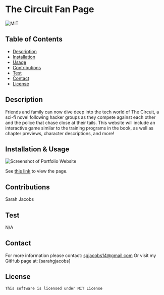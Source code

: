 # The Circuit Fan Page
![MIT](https://img.shields.io/badge/license-mit-blue)

## Table of Contents
- [Description](#description)
- [Installation](#installation)
- [Usage](#usage)
- [Contributions](#contributions)
- [Test](#test)
- [Contact](#contact)
- [License](#license)

## Description
Friends and family can now dive deep into the tech world of The Circuit, a sci-fi novel following hacker groups as they compete against each other and the police that chase close at their tails. This website will include an interactive game similar to the training programs in the book, as well as chapter previews, character descriptions, and more!

## Installation & Usage
![Screenshot of Portfolio Website](./assets/images/Screen%20Shot%202023-02-09%20at%209.22.03%20AM.png "Sarah Jacobs Portfolio")

See [this link]() to view the page.

## Contributions
Sarah Jacobs

## Test
N/A

## Contact
For more information please contact: [sgjacobs14@gmail.com](mailto:sgjacobs14@gmail.com)
Or visit my GitHub page at: [sarahgjacobs]

## License 
    This software is licensed under MIT License
